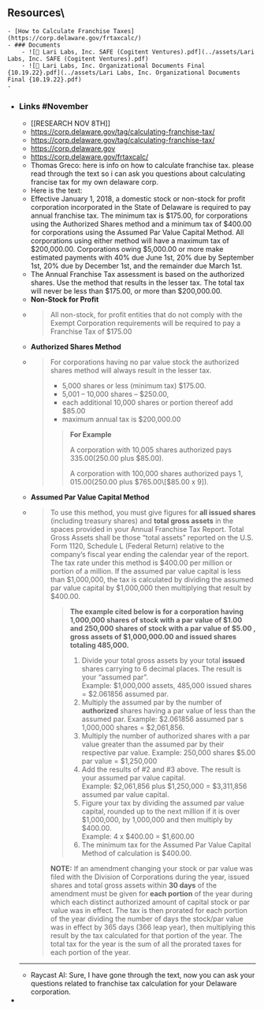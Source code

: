 ## Resources\
	- [How to Calculate Franchise Taxes](https://corp.delaware.gov/frtaxcalc/)
	- ### Documents
		- ![📄 Lari Labs, Inc. SAFE (Cogitent Ventures).pdf](../assets/Lari Labs, Inc. SAFE (Cogitent Ventures).pdf)
		- ![📄 Lari Labs, Inc. Organizational Documents Final {10.19.22}.pdf](../assets/Lari Labs, Inc. Organizational Documents Final {10.19.22}.pdf)
	-
- ### Links #November
	- [[RESEARCH NOV 8TH]]
	- https://corp.delaware.gov/tag/calculating-franchise-tax/
	- https://corp.delaware.gov/tag/calculating-franchise-tax/
	- https://corp.delaware.gov
	- https://corp.delaware.gov/frtaxcalc/
	- Thomas Greco: here is info on how to calculate franchise tax. please read through the text so i can ask you questions about calculating francise tax for my own delaware corp.
	- Here is the text:
	- Effective January 1, 2018, a domestic stock or non-stock for profit corporation incorporated in the State of Delaware is required to pay annual franchise tax. The minimum tax is $175.00, for corporations using the Authorized Shares method and a minimum tax of $400.00 for corporations using the Assumed Par Value Capital Method. All corporations using either method will have a maximum tax of $200,000.00. Corporations owing $5,000.00 or more make estimated payments with 40% due June 1st, 20% due by September 1st, 20% due by December 1st, and the remainder due March 1st.
	- The Annual Franchise Tax assessment is based on the authorized shares. Use the method that results in the lesser tax. The total tax will never be less than $175.00, or more than $200,000.00.
	- **Non-Stock for Profit**
	- > All non-stock, for profit entities that do not comply with the Exempt Corporation requirements will be required to pay a Franchise Tax of $175.00
	- **Authorized Shares Method**
	- > For corporations having no par value stock the authorized shares method will always result in the lesser tax.
	  > 
	  > *   5,000 shares or less (minimum tax) $175.00.
	  > *   5,001 – 10,000 shares – $250.00,
	  > *   each additional 10,000 shares or portion thereof add $85.00
	  > *   maximum annual tax is $200,000.00
	  > 
	  > > **For Example**
	  > > 
	  > > A corporation with 10,005 shares authorized pays $335.00($250.00 plus $85.00).
	  > > 
	  > > A corporation with 100,000 shares authorized pays $1,015.00($250.00 plus $765.00\[$85.00 x 9\]).
	- **Assumed Par Value Capital Method**
	- > To use this method, you must give figures for **all issued shares** (including treasury shares) and **total gross assets** in the spaces provided in your Annual Franchise Tax Report. Total Gross Assets shall be those “total assets” reported on the U.S. Form 1120, Schedule L (Federal Return) relative to the company’s fiscal year ending the calendar year of the report. The tax rate under this method is $400.00 per million or portion of a million. If the assumed par value capital is less than $1,000,000, the tax is calculated by dividing the assumed par value capital by $1,000,000 then multiplying that result by $400.00.
	  > 
	  > > **The example cited below is for a corporation having 1,000,000 shares of stock with a par value of $1.00 and 250,000 shares of stock with a par value of $5.00 , gross assets of $1,000,000.00 and issued shares totaling 485,000.**
	  > > 
	  > > 1.  Divide your total gross assets by your total **issued** shares carrying to 6 decimal places. The result is your “assumed par”.  
	  > >     Example: $1,000,000 assets, 485,000 issued shares = $2.061856 assumed par.
	  > > 2.  Multiply the assumed par by the number of **authorized** shares having a par value of less than the assumed par. Example: $2.061856 assumed par s 1,000,000 shares = $2,061,856.
	  > > 3.  Multiply the number of authorized shares with a par value greater than the assumed par by their respective par value. Example: 250,000 shares $5.00 par value = $1,250,000
	  > > 4.  Add the results of #2 and #3 above. The result is your assumed par value capital.  
	  > >     Example: $2,061,856 plus $1,250,000 = $3,311,856 assumed par value capital.
	  > > 5.  Figure your tax by dividing the assumed par value capital, rounded up to the next million if it is over $1,000,000, by 1,000,000 and then multiply by $400.00.  
	  > >     Example: 4 x $400.00 = $1,600.00
	  > > 6.  The minimum tax for the Assumed Par Value Capital Method of calculation is $400.00.
	  > 
	  > **NOTE:** If an amendment changing your stock or par value was filed with the Division of Corporations during the year, issued shares and total gross assets within **30 days** of the amendment must be given for **each portion** of the year during which each distinct authorized amount of capital stock or par value was in effect. The tax is then prorated for each portion of the year dividing the number of days the stock/par value was in effect by 365 days (366 leap year), then multiplying this result by the tax calculated for that portion of the year. The total tax for the year is the sum of all the prorated taxes for each portion of the year.
	- ---
	- Raycast AI: Sure, I have gone through the text, now you can ask your questions related to franchise tax calculation for your Delaware corporation.
-